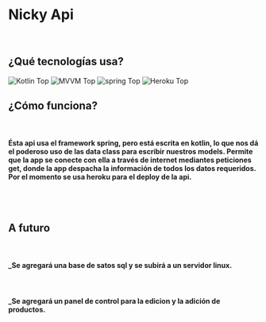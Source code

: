 # Nicky Api

<br/>

## ¿Qué tecnologías usa?

![Kotlin Top](https://img.shields.io/badge/Kotlin-100%25-blue)
![MVVM Top](https://img.shields.io/badge/MVC-100%25-violet)
![spring Top](https://img.shields.io/badge/spring-100%25-green)
![Heroku Top](https://img.shields.io/badge/Heroku-100%25-black)
<br/>

## ¿Cómo funciona?
<br/>

#### Ésta api usa el framework spring, pero está escrita en kotlin, lo que nos dá el poderoso uso de las data class para escribir nuestros models. Permite que la app se conecte con ella a través de internet mediantes peticiones get, donde la app despacha la información de todos los datos requeridos. Por el momento se usa heroku para el deploy de la api.

<br/>
<br/>


## A futuro
<br/>

#### _Se agregará una base de satos sql y se subirá a un servidor linux.

<br/>


#### _Se agregará un panel de control para la edicion y la adición de productos.
